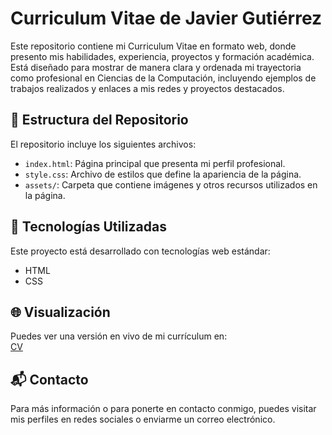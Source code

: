 # Curriculum Vitae de Javier Gutiérrez

Este repositorio contiene mi Curriculum Vitae en formato web, donde presento mis habilidades, experiencia, proyectos y formación académica.  
Está diseñado para mostrar de manera clara y ordenada mi trayectoria como profesional en Ciencias de la Computación, incluyendo ejemplos de trabajos realizados y enlaces a mis redes y proyectos destacados.

## 📁 Estructura del Repositorio

El repositorio incluye los siguientes archivos:

- `index.html`: Página principal que presenta mi perfil profesional.
- `style.css`: Archivo de estilos que define la apariencia de la página.
- `assets/`: Carpeta que contiene imágenes y otros recursos utilizados en la página.

## 🚀 Tecnologías Utilizadas

Este proyecto está desarrollado con tecnologías web estándar:

- HTML
- CSS

## 🌐 Visualización

Puedes ver una versión en vivo de mi currículum en:  
[CV]()

## 📬 Contacto

Para más información o para ponerte en contacto conmigo, puedes visitar mis perfiles en redes sociales o enviarme un correo electrónico.
